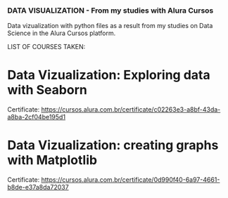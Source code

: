 ### DATA VISUALIZATION - From my studies with Alura Cursos


Data vizualization with python files as a result from my studies on Data Science in the Alura Cursos platform. 

LIST OF COURSES TAKEN:

# Data Vizualization: Exploring data with Seaborn
Certificate: https://cursos.alura.com.br/certificate/c02263e3-a8bf-43da-a8ba-2cf04be195d1

# Data Vizualization: creating graphs with Matplotlib
Certificate: https://cursos.alura.com.br/certificate/0d990f40-6a97-4661-b8de-e37a8da72037

